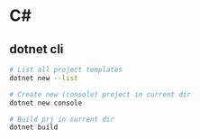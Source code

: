 # C#

## dotnet cli
```bash
# List all project templates
dotnet new --list

# Create new (console) project in current dir
dotnet new console

# Build prj in current dir
dotnet build 
```